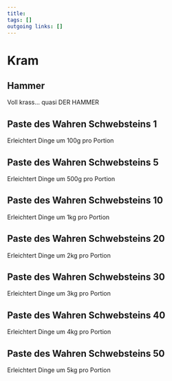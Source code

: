 ```yaml
---
title:   
tags: []
outgoing links: []  
---
```

# Kram
## Hammer
Voll krass... quasi DER HAMMER
## Paste des Wahren Schwebsteins 1
Erleichtert Dinge um 100g pro Portion
## Paste des Wahren Schwebsteins 5
Erleichtert Dinge um 500g pro Portion
## Paste des Wahren Schwebsteins 10
Erleichtert Dinge um 1kg pro Portion
## Paste des Wahren Schwebsteins 20
Erleichtert Dinge um 2kg pro Portion
## Paste des Wahren Schwebsteins 30
Erleichtert Dinge um 3kg pro Portion
## Paste des Wahren Schwebsteins 40
Erleichtert Dinge um 4kg pro Portion
## Paste des Wahren Schwebsteins 50
Erleichtert Dinge um 5kg pro Portion
